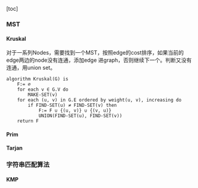 [toc]



### MST

#### Kruskal

对于一系列Nodes，需要找到一个MST，按照edge的cost排序，如果当前的edge两边的node没有连通，添加edge 进graph，否则继续下一个。判断又没有连通，用union set。

```
algorithm Kruskal(G) is
    F:= ∅
    for each v ∈ G.V do
        MAKE-SET(v)
    for each (u, v) in G.E ordered by weight(u, v), increasing do
        if FIND-SET(u) ≠ FIND-SET(v) then
            F:= F ∪ {(u, v)} ∪ {(v, u)}
            UNION(FIND-SET(u), FIND-SET(v))
    return F
```



#### Prim





#### Tarjan





### 字符串匹配算法

#### KMP

